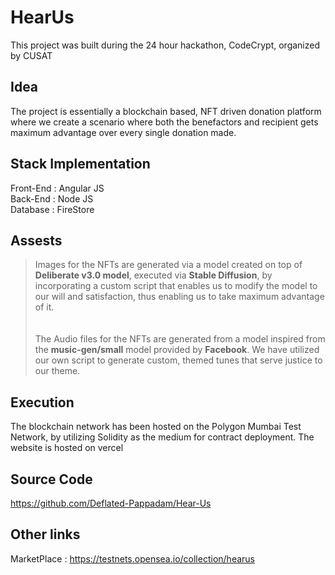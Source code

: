 # HearUs

This project was built during the 24 hour hackathon, CodeCrypt, organized by CUSAT

## Idea

The project is essentially a blockchain based, NFT driven donation platform where we create a scenario where both the benefactors and recipient gets maximum advantage over every single donation made.

## Stack Implementation

Front-End  : Angular JS <br />
Back-End   : Node JS <br />
Database   : FireStore <br />

## Assests

> Images for the NFTs are generated via a model created on top of **Deliberate v3.0 model**, executed via **Stable Diffusion**, by incorporating a custom script that enables us to modify the model to our will and satisfaction, thus enabling us to take maximum advantage of it. <br /><br /><br />
> The Audio files for the NFTs are generated from a model inspired from the **music-gen/small** model provided by **Facebook**. We have utilized our own script to generate custom, themed tunes that serve justice to our theme.

## Execution 

The blockchain network has been hosted on the Polygon Mumbai Test Network, by utilizing Solidity as the medium for contract deployment.
The website is hosted on vercel

## Source Code 

https://github.com/Deflated-Pappadam/Hear-Us 

## Other links 

MarketPlace : https://testnets.opensea.io/collection/hearus

